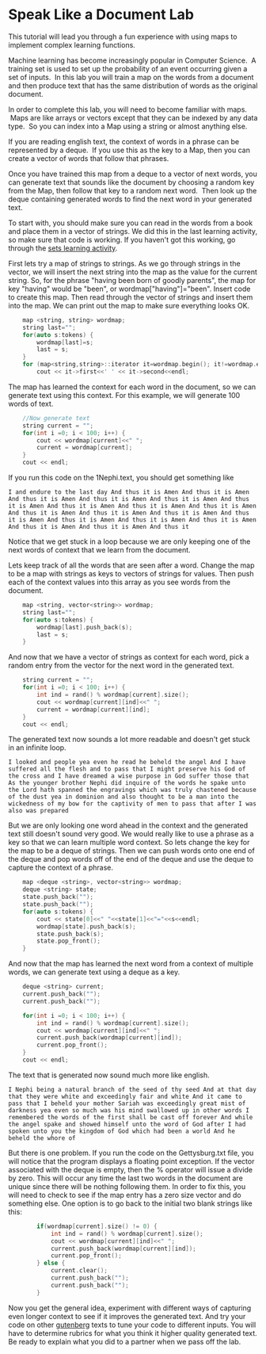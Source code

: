 # Speak Like a Document Lab
This tutorial will lead you through a fun experience with using maps to implement complex learning functions.  

Machine learning has become increasingly popular in Computer Science.  A training set is used to set up the probability of an event occurring given a set of inputs.  In this lab you will train a map on the words from a document and then produce text that has the same distribution of words as the original document.

In order to complete this lab, you will need to become familiar with maps.  Maps are like arrays or vectors except that they can be indexed by any data type.  So you can index into a Map using a string or almost anything else.

If you are reading english text, the context of words in a phrase can be represented by a deque.  If you use this as the key to a Map, then you can create a vector of words that follow that phrases.  

Once you have trained this map from a deque to a vector of next words, you can generate text that sounds like the document by choosing a random key from the Map, then follow that key to a random next word.  Then look up the deque containing generated words to find the next word in your generated text.

To start with, you should make sure you can read in the words from a book and place them in a vector of strings.  We did this in the last learning activity, so make sure that code is working.  If you haven't got this working, go through the [sets learning activity](https://github.com/BYUCS235/sets).

First lets try a map of strings to strings.  As we go through strings in the vector, we will insert the next string into the map as the value for the current string.  So, for the phrase "having been born of goodly parents", the map for key "having" would be "been", or wordmap["having"]="been".  Insert code to create this map.  Then read through the vector of strings and insert them into the map.  We can print out the map to make sure everything looks OK.
```c++
    map <string, string> wordmap;
    string last="";
    for(auto s:tokens) {
        wordmap[last]=s;
        last = s;
    }
    for (map<string,string>::iterator it=wordmap.begin(); it!=wordmap.end(); ++it)
        cout << it->first<<' ' << it->second<<endl;
```
The map has learned the context for each word in the document, so we can generate text using this context.  For this example, we will generate 100 words of text.
```c++
    //Now generate text
    string current = "";
    for(int i =0; i < 100; i++) {
        cout << wordmap[current]<<" ";
        current = wordmap[current];
    }
    cout << endl;
 ```
 If you run this code on the 1Nephi.text, you should get something like 
```
I and endure to the last day And thus it is Amen And thus it is Amen And thus it is Amen And thus it is Amen And thus it is Amen And thus it is Amen And thus it is Amen And thus it is Amen And thus it is Amen And thus it is Amen And thus it is Amen And thus it is Amen And thus it is Amen And thus it is Amen And thus it is Amen And thus it is Amen And thus it is Amen And thus it is Amen And thus it
```
Notice that we get stuck in a loop because we are only keeping one of the next words of context that we learn from the document.  

Lets keep track of all the words that are seen after a word.  Change the map to be a map with strings as keys to vectors of strings for values.  Then push each of the context values into this array as you see words from the document.
```c++
    map <string, vector<string>> wordmap;
    string last="";
    for(auto s:tokens) {
        wordmap[last].push_back(s);
        last = s;
    }
```
And now that we have a vector of strings as context for each word, pick a random entry from the vector for the next word in the generated text.
```c++
    string current = "";
    for(int i =0; i < 100; i++) {
        int ind = rand() % wordmap[current].size();
        cout << wordmap[current][ind]<<" ";
        current = wordmap[current][ind];
    }
    cout << endl;
```
The generated text now sounds a lot more readable and doesn't get stuck in an infinite loop.
```
I looked and people yea even he read he beheld the angel And I have suffered all the flesh and to pass that I might preserve his God of the cross and I have dreamed a wise purpose in God suffer those that As the younger brother Nephi did inquire of the words he spake unto the Lord hath spanned the engravings which was truly chastened because of the dust yea in dominion and also thought to be a man into the wickedness of my bow for the captivity of men to pass that after I was also was prepared 
```
But we are only looking one word ahead in the context and the generated text still doesn't sound very good.  We would really like to use a phrase as a key so that we can learn multiple word context.  So lets change the key for the map to be a deque of strings.  Then we can push words onto one end of the deque and pop words off of the end of the deque and use the deque to capture the context of a phrase.
```c++
    map <deque <string>, vector<string>> wordmap;
    deque <string> state;
    state.push_back("");
    state.push_back("");
    for(auto s:tokens) {
        cout << state[0]<<" "<<state[1]<<"="<<s<<endl;
        wordmap[state].push_back(s);
        state.push_back(s);
        state.pop_front();
    }
```
And now that the map has learned the next word from a context of multiple words, we can generate text using a deque as a key.
```c++
    deque <string> current;
    current.push_back("");
    current.push_back("");

    for(int i =0; i < 100; i++) {
        int ind = rand() % wordmap[current].size();
        cout << wordmap[current][ind]<<" ";
        current.push_back(wordmap[current][ind]);
        current.pop_front();
    }
    cout << endl;
```
The text that is generated now sound much more like english.
```
I Nephi being a natural branch of the seed of thy seed And at that day that they were white and exceedingly fair and white And it came to pass that I beheld your mother Sariah was exceedingly great mist of darkness yea even so much was his mind swallowed up in other words I remembered the words of the first shall be cast off forever And while the angel spake and showed himself unto the word of God after I had spoken unto you the kingdom of God which had been a world And he beheld the whore of 
```
But there is one problem. If you run the code on the Gettysburg.txt file, you will notice that the program displays a floating point exception.  If the vector associated with the deque is empty, then the % operator will issue a divide by zero.  This will occur any time the last two words in the document are unique since there will be nothing following them.  In order to fix this, you will need to check to see if the map entry has a zero size vector and do something else.  One option is to go back to the initial two blank strings like this:
```c++
        if(wordmap[current].size() != 0) {
            int ind = rand() % wordmap[current].size();
            cout << wordmap[current][ind]<<" ";
            current.push_back(wordmap[current][ind]);
            current.pop_front();
        } else {
            current.clear();
            current.push_back("");
            current.push_back("");
        }
```
Now you get the general idea, experiment with different ways of capturing even longer context to see if it improves the generated text.  And try your code on other [gutenberg](https://www.gutenberg.org/) texts to tune your code to different inputs.  You will have to determine rubrics for what you think it higher quality generated text.  Be ready to explain what you did to a partner when we pass off the lab.
